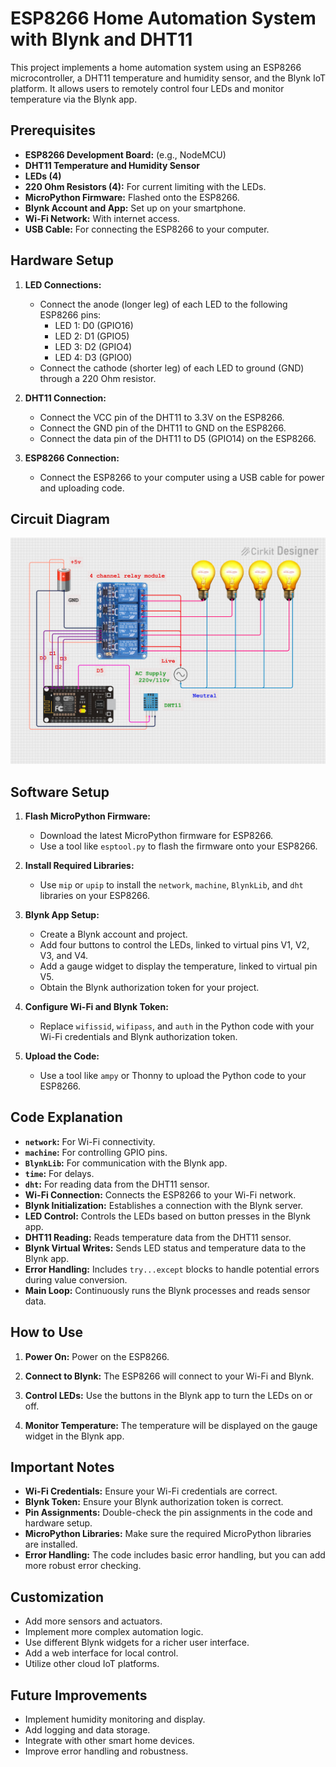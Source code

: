 # ESP8266 Home Automation System with Blynk and DHT11

This project implements a home automation system using an ESP8266 microcontroller, a DHT11 temperature and humidity sensor, and the Blynk IoT platform. It allows users to remotely control four LEDs and monitor temperature via the Blynk app.

## Prerequisites

* **ESP8266 Development Board:** (e.g., NodeMCU)
* **DHT11 Temperature and Humidity Sensor**
* **LEDs (4)**
* **220 Ohm Resistors (4):** For current limiting with the LEDs.
* **MicroPython Firmware:** Flashed onto the ESP8266.
* **Blynk Account and App:** Set up on your smartphone.
* **Wi-Fi Network:** With internet access.
* **USB Cable:** For connecting the ESP8266 to your computer.

## Hardware Setup

1.  **LED Connections:**
    * Connect the anode (longer leg) of each LED to the following ESP8266 pins:
        * LED 1: D0 (GPIO16)
        * LED 2: D1 (GPIO5)
        * LED 3: D2 (GPIO4)
        * LED 4: D3 (GPIO0)
    * Connect the cathode (shorter leg) of each LED to ground (GND) through a 220 Ohm resistor.

2.  **DHT11 Connection:**
    * Connect the VCC pin of the DHT11 to 3.3V on the ESP8266.
    * Connect the GND pin of the DHT11 to GND on the ESP8266.
    * Connect the data pin of the DHT11 to D5 (GPIO14) on the ESP8266.

3.  **ESP8266 Connection:**
    * Connect the ESP8266 to your computer using a USB cable for power and uploading code.

## Circuit Diagram
![ESP8266 Home Automation System with Blynk and DHT11](circuit_image_(1).png)


## Software Setup

1.  **Flash MicroPython Firmware:**
    * Download the latest MicroPython firmware for ESP8266.
    * Use a tool like `esptool.py` to flash the firmware onto your ESP8266.

2.  **Install Required Libraries:**
    * Use `mip` or `upip` to install the `network`, `machine`, `BlynkLib`, and `dht` libraries on your ESP8266.

3.  **Blynk App Setup:**
    * Create a Blynk account and project.
    * Add four buttons to control the LEDs, linked to virtual pins V1, V2, V3, and V4.
    * Add a gauge widget to display the temperature, linked to virtual pin V5.
    * Obtain the Blynk authorization token for your project.

4.  **Configure Wi-Fi and Blynk Token:**
    * Replace `wifissid`, `wifipass`, and `auth` in the Python code with your Wi-Fi credentials and Blynk authorization token.

5.  **Upload the Code:**
    * Use a tool like `ampy` or Thonny to upload the Python code to your ESP8266.

## Code Explanation

* **`network`:** For Wi-Fi connectivity.
* **`machine`:** For controlling GPIO pins.
* **`BlynkLib`:** For communication with the Blynk app.
* **`time`:** For delays.
* **`dht`:** For reading data from the DHT11 sensor.
* **Wi-Fi Connection:** Connects the ESP8266 to your Wi-Fi network.
* **Blynk Initialization:** Establishes a connection with the Blynk server.
* **LED Control:** Controls the LEDs based on button presses in the Blynk app.
* **DHT11 Reading:** Reads temperature data from the DHT11 sensor.
* **Blynk Virtual Writes:** Sends LED status and temperature data to the Blynk app.
* **Error Handling:** Includes `try...except` blocks to handle potential errors during value conversion.
* **Main Loop:** Continuously runs the Blynk processes and reads sensor data.

## How to Use

1.  **Power On:** Power on the ESP8266.

2.  **Connect to Blynk:** The ESP8266 will connect to your Wi-Fi and Blynk.

3.  **Control LEDs:** Use the buttons in the Blynk app to turn the LEDs on or off.

4.  **Monitor Temperature:** The temperature will be displayed on the gauge widget in the Blynk app.

## Important Notes

* **Wi-Fi Credentials:** Ensure your Wi-Fi credentials are correct.
* **Blynk Token:** Ensure your Blynk authorization token is correct.
* **Pin Assignments:** Double-check the pin assignments in the code and hardware setup.
* **MicroPython Libraries:** Make sure the required MicroPython libraries are installed.
* **Error Handling:** The code includes basic error handling, but you can add more robust error checking.

## Customization

* Add more sensors and actuators.
* Implement more complex automation logic.
* Use different Blynk widgets for a richer user interface.
* Add a web interface for local control.
* Utilize other cloud IoT platforms.

## Future Improvements

* Implement humidity monitoring and display.
* Add logging and data storage.
* Integrate with other smart home devices.
* Improve error handling and robustness.